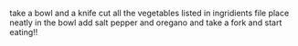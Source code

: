 take a bowl and a knife cut all the vegetables listed in ingridients file place neatly in the bowl
add salt pepper and oregano 
and take a fork and start eating!!